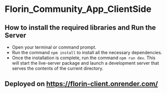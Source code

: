 # Florin_Community_App_ClientSide

## How to install the required libraries and Run the Server

- Open your terminal or command prompt.
- Run the command `npm install` to install all the necessary dependencies.
- Once the installation is complete, run the command `npm run dev`. This will start the live-server package and launch a development server that serves the contents of the current directory.


## Deployed on https://florin-client.onrender.com/


